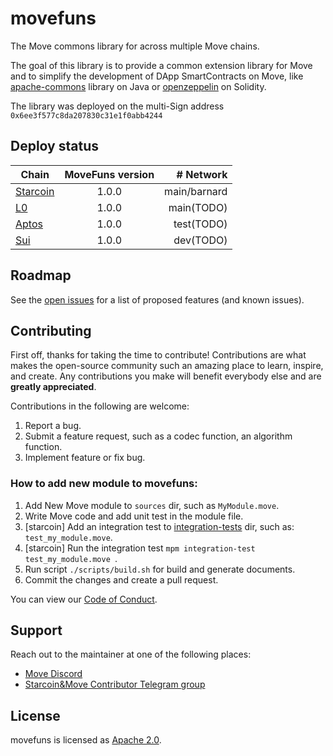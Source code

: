 # movefuns

The Move commons library for across multiple Move chains.

The goal of this library is to provide a common extension library for Move and to simplify the development of DApp SmartContracts on Move, like [apache-commons](https://commons.apache.org/) library on Java or [openzeppelin](https://github.com/OpenZeppelin/openzeppelin-contracts) on Solidity.

The library was deployed on the multi-Sign  address   ``` 0x6ee3f577c8da207830c31e1f0abb4244 ```  


## Deploy status

| Chain                   | MoveFuns version |    # Network |
| ----------------------- | :--------------: | -----------: |
| [Starcoin](./starcoin/) |      1.0.0       | main/barnard |
| [L0](./l0/)             |      1.0.0       |   main(TODO) |
| [Aptos](./aptos/)       |      1.0.0       |   test(TODO) |
| [Sui](./sui/)           |      1.0.0       |    dev(TODO) |

## Roadmap

See the [open issues](https://github.com/movefuns/movefuns/issues) for a list of proposed features (and known issues).


## Contributing

First off, thanks for taking the time to contribute! Contributions are what makes the open-source community such an amazing place to learn, inspire, and create. Any contributions you make will benefit everybody else and are **greatly appreciated**.

Contributions in the following are welcome:

1. Report a bug.
2. Submit a feature request, such as a codec function, an algorithm function.
3. Implement feature or fix bug.

### How to add new module to movefuns:

1. Add New Move module to `sources` dir, such as `MyModule.move`.
2. Write Move code and add unit test in the module file.
3. [starcoin] Add an integration test to [integration-tests](../integration-tests) dir, such as: `test_my_module.move`.
4. [starcoin] Run the integration test `mpm integration-test test_my_module.move `.
5. Run script `./scripts/build.sh` for build and generate documents.
6. Commit the changes and create a pull request.

You can view our [Code of Conduct](./CODE_OF_CONDUCT.md).

## Support

Reach out to the maintainer at one of the following places:

- [Move Discord](https://discord.gg/f4JSrK8T2t)
- [Starcoin&Move Contributor Telegram group](https://t.me/starcoin_contributor)

## License

movefuns is licensed as [Apache 2.0](./LICENSE).
